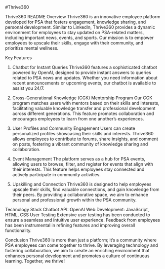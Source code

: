 #Thrive360

Thrive360 README
Overview
Thrive360 is an innovative employee platform developed for PSA that fosters engagement, knowledge sharing, and personal development. Similar to LinkedIn, Thrive360 provides a dynamic environment for employees to stay updated on PSA-related matters, including important news, events, and sports. Our mission is to empower employees to upscale their skills, engage with their community, and prioritize mental wellness.

Key Features
1. Chatbot for Instant Queries
Thrive360 features a sophisticated chatbot powered by OpenAI, designed to provide instant answers to queries related to PSA news and updates. Whether you need information about recent announcements or upcoming events, our chatbot is available to assist you 24/7.

2. Cross-Generational Knowledge (CGK) Mentorship Program
Our CGK program matches users with mentors based on their skills and interests, facilitating valuable knowledge transfer and professional development across different generations. This feature promotes collaboration and encourages employees to learn from one another’s experiences.

3. User Profiles and Community Engagement
Users can create personalized profiles showcasing their skills and interests. Thrive360 allows employees to contribute to forums, share insights, and comment on posts, fostering a vibrant community of knowledge sharing and collaboration.

4. Event Management
The platform serves as a hub for PSA events, allowing users to browse, filter, and register for events that align with their interests. This feature helps employees stay connected and actively participate in community activities.

5. Upskilling and Connection
Thrive360 is designed to help employees upscale their skills, find valuable connections, and gain knowledge from their peers. By providing a collaborative space, we aim to enhance personal and professional growth within the PSA community.

Technology Stack
Chatbot API: OpenAI
Web Development: JavaScript, HTML, CSS
User Testing
Extensive user testing has been conducted to ensure a seamless and intuitive user experience. Feedback from employees has been instrumental in refining features and improving overall functionality.

Conclusion
Thrive360 is more than just a platform; it’s a community where PSA employees can come together to thrive. By leveraging technology and fostering collaboration, we aim to create an enriching environment that enhances personal development and promotes a culture of continuous learning. Together, we thrive!
